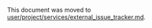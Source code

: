 This document was moved to [user/project/services/external_issue_tracker.md](../user/project/services/external_issue_tracker.md).
